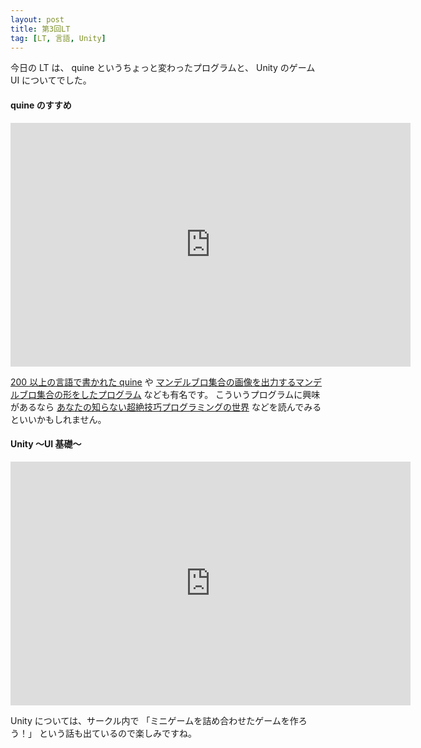 ```yaml
---
layout: post
title: 第3回LT
tag: [LT, 言語, Unity]
---
```


今日の LT は、 quine というちょっと変わったプログラムと、 Unity のゲーム UI についてでした。

#### quine のすすめ

<div class="slide_wrap">
  <iframe class="slide" src="https://docs.google.com/presentation/d/e/2PACX-1vRoqbsD8aJMcMk_E1rnSvz8JmeIbbHBOg2D-VGNJ4EQc_SPRVl0gYUKVJsazaMI9pwysO8uf5ePXS6l/embed?start=false&loop=false&delayms=3000" frameborder="0" width="640" height="390" allowfullscreen="true" mozallowfullscreen="true" webkitallowfullscreen="true"></iframe>
</div>

[200 以上の言語で書かれた quine](https://github.com/MakeNowJust/quine) や [マンデルブロ集合の画像を出力するマンデルブロ集合の形をしたプログラム](http://preshing.com/20110926/high-resolution-mandelbrot-in-obfuscated-python/) なども有名です。
こういうプログラムに興味があるなら [あなたの知らない超絶技巧プログラミングの世界](http://amzn.asia/b2q0cuJ) などを読んでみるといいかもしれません。

#### Unity 〜UI 基礎〜

<div class="slide_wrap">
  <iframe src="https://docs.google.com/presentation/d/e/2PACX-1vTAgX6f-Hv406TB3wPiKcjHvzWD2IcXOrrU6nL0YMiFobeRguSqMfmFRquMr0QU1W-tR-jXUI5wDeNs/embed?start=false&loop=false&delayms=3000" frameborder="0" width="640" height="390" allowfullscreen="true" mozallowfullscreen="true" webkitallowfullscreen="true"></iframe>
</div>

Unity については、サークル内で 「ミニゲームを詰め合わせたゲームを作ろう！」 という話も出ているので楽しみですね。
